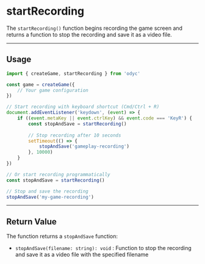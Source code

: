 <script>
import Aside from '../../../lib/ui/Doc/Aside.svelte'
import Emoji from '../../../lib/ui/Doc/Emoji.svelte'
</script>

# <Emoji src="🎬" /> startRecording

The `startRecording()` function begins recording the game screen and returns a function to stop the recording and save it as a video file.

---

## <Emoji src="⚡" /> Usage

```js
import { createGame, startRecording } from 'odyc'

const game = createGame({
	// Your game configuration
})

// Start recording with keyboard shortcut (Cmd/Ctrl + R)
document.addEventListener('keydown', (event) => {
	if ((event.metaKey || event.ctrlKey) && event.code === 'KeyR') {
		const stopAndSave = startRecording()
		
		// Stop recording after 10 seconds
		setTimeout(() => {
			stopAndSave('gameplay-recording')
		}, 10000)
	}
})

// Or start recording programmatically
const stopAndSave = startRecording()

// Stop and save the recording
stopAndSave('my-game-recording')
```

---

## <Emoji src="📋" /> Return Value

The function returns a `stopAndSave` function:

- `stopAndSave(filename: string): void` : Function to stop the recording and save it as a video file with the specified filename